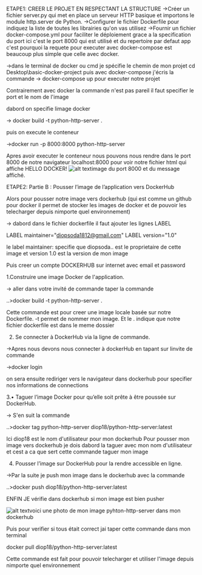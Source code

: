 ETAPE1:
CREER LE PROJET EN RESPECTANT LA STRUCTURE
->Créer un fichier server.py qui met en place un serveur HTTP basique et importons le module http.server de Python. 
->Configurer le fichier Dockerfile pour indiquez la liste de toutes les librairies qu'on vas utilisez
->Fournir un fichier docker-compose.yml pour faciliter le déploiement grace a la specification du port ici c'est le port 8000 qui est utilisé et du repertoire par defaut app c'est pourquoi la requete pour executer avec docker-compose est beaucoup plus simple que celle avec docker.

->dans le terminal de docker ou cmd je spécifie le chemin de mon projet 
 cd Desktop\basic-docker-project
 puis avec docker-compose j'écris la commande 
 -> docker-compose up  pour executer notre projet

 Contrairement avec docker la commande n'est pas pareil il faut specifier le port et le nom de l'image

 dabord on specifie limage docker 

 -> docker build -t python-http-server .

 puis on execute le conteneur

 ->docker run -p 8000:8000 python-http-server

 Apres avoir executer le conteneur nous pouvons nous rendre dans le port 8000 de notre navigateur localhost:8000 pour voir notre fichier html qui affiche HELLO DOCKER!
 ![alt text](<Capture d'écran 2025-03-15 005445.png>)image du port 8000 et du message affiché.


ETAPE2: 
Partie B : Pousser l’image de l’application vers DockerHub

Alors pour pousser notre image vers dockerhub (qui est comme un github pour docker il permet de stocker les images de docker et de pouvoir les telecharger depuis nimporte quel environnement)

-> dabord dans le fichier dockerfile il faut ajouter les lignes LABEL

LABEL maintainer="diopsoda1812@gmail.com"
LABEL version="1.0"

le label maintainer: specifie que diopsoda.. est le proprietaire de cette image et version 1.0 est la version de mon image

Puis creer un compte DOCKERHUB sur internet avec email et password

1.Construire une image Docker de l'application. 

-> aller dans votre invité de commande taper la commande 

..>docker build -t python-http-server .

Cette commande est pour creer une image locale basée sur notre Dockerfile. -t permet de nommer mon image. Et le . indique que notre fichier dockerfile est dans le meme dossier

2. Se connecter à DockerHub via la ligne de commande.

->Apres nous devons nous connecter à dockerHub en tapant sur linvite de commande

->docker login 

on sera ensuite rediriger vers le navigateur dans dockerhub pour specifier nos informations de connections

3.• Taguer l’image Docker pour qu’elle soit prête à être poussée sur DockerHub.

-> S'en suit la commande 

..>docker tag python-http-server diop18/python-http-server:latest

Ici diop18 est le nom d'utilisateur pour mon dockerhub 
Pour pousser mon image vers dockerhub je dois dabord la taguer avec mon nom d'utilisateur et cest a ca que sert cette commande taguer mon image 

4. Pousser l’image sur DockerHub pour la rendre accessible en ligne. 

->Par la suite je push mon image dans le dockerhub avec la commande 

..>docker push diop18/python-http-server:latest

ENFIN JE vérifie dans dockerhub si mon image est bien pusher 

![alt text](<Capture d'écran 2025-03-15 024037.png>)voici une photo de mon image pyhton-http-server dans mon dockerhub

Puis pour verifier si tous était correct jai taper cette commande dans mon terminal

docker pull diop18/python-http-server:latest

Cette commande est fait pour pouvoir telecharger et utiliser l'image depuis nimporte quel environnement
